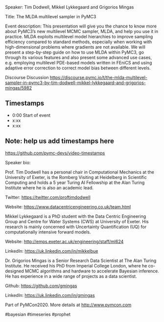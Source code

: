 
Speaker: Tim Dodwell, Mikkel Lykkegaard and Grigorios Mingas

Title: The MLDA multilevel sampler in PyMC3


Event description: 
This presentation will give you the chance to know more about PyMC3’s new multilevel MCMC sampler, MLDA, and help you use it in practice. MLDA exploits multilevel model hierarchies to improve sampling efficiency compared to standard methods, especially when working with high-dimensional problems where gradients are not available. We will present a step-by-step guide on how to use MLDA within PyMC3, go through its various features and also present some advanced use cases, e.g. employing multilevel PDE-based models written in FEniCS and using adaptive error correction to correct model bias between different levels.

Discourse Discussion
https://discourse.pymc.io/t/the-mlda-multilevel-sampler-in-pymc3-by-tim-dodwell-mikkel-lykkegaard-and-grigorios-mingas/5982

## Timestamps
- 0:00 Start of event
- x:xx 
- x:xx

## Note: help us add timestamps here
https://github.com/pymc-devs/video-timestamps

Speaker bio:

Prof. Tim Dodwell has a personal chair in Computational Mechanics at the University of Exeter, is the Romberg Visiting at Heidelberg in Scientific Computing and holds a 5 year Turing AI Fellowship at the Alan Turing Institute where he is also an academic lead.

Twitter: https://twitter.com/proftimdodwell

Website: https://www.datacentricengineering.co.uk/team.html

Mikkel Lykkegaard is a PhD student with the Data Centric Engineering Group and Centre for Water Systems (CWS) at University of Exeter. His research is mainly concerned with Uncertainty Quantification (UQ) for computationally intensive forward models.

Website: http://emps.exeter.ac.uk/engineering/staff/ml624

LinkedIn: https://uk.linkedin.com/in/mikkelbue
 
Dr. Grigorios Mingas is a Senior Research Data Scientist at The Alan Turing Institute. He received his PhD from Imperial College London, where he co-designed MCMC algorithms and hardware to accelerate Bayesian inference. He has experience in a wide range of projects as a data scientist.

Github: https://github.com/gmingas

LinkedIn: https://uk.linkedin.com/in/gmingas

Part of PyMCon2020. 
More details at http://www.pymcon.com  

#bayesian #timeseries #prophet
